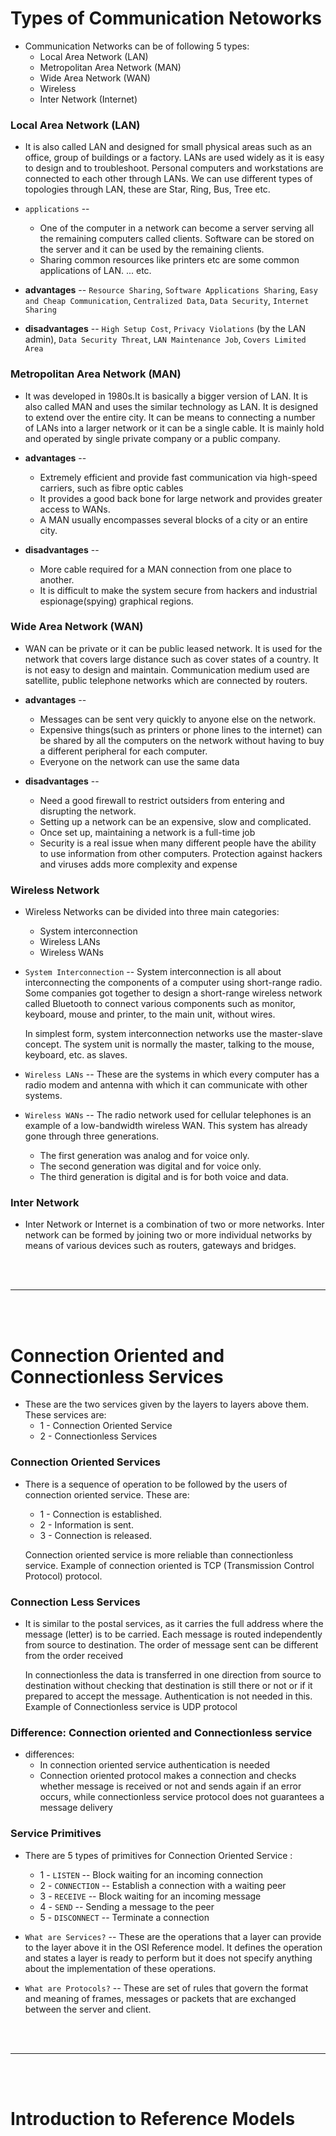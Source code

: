 # Types of Communication Netoworks

- Communication Networks can be of following 5 types:
  - Local Area Network (LAN)  
  - Metropolitan Area Network (MAN)
  - Wide Area Network (WAN)
  - Wireless
  - Inter Network (Internet)
  
### Local Area Network (LAN)

- It is also called LAN and designed for small physical areas such as an office, group of buildings or a factory. LANs are used widely as it is easy to design and to troubleshoot. Personal computers and workstations are connected to each other through LANs. We can use different types of topologies through LAN, these are Star, Ring, Bus, Tree etc.

- `applications` --
  - One of the computer in a network can become a server serving all the remaining computers called clients. Software can be stored on the server and it can be used by the remaining clients.
  - Sharing common resources like printers etc are some common applications of LAN. ... etc.

- __advantages__ -- `Resource Sharing`, `Software Applications Sharing`, `Easy and Cheap Communication`, `Centralized Data`, `Data Security`, `Internet Sharing`

- __disadvantages__ -- `High Setup Cost`, `Privacy Violations` (by the LAN admin), `Data Security Threat`, `LAN Maintenance Job`, `Covers Limited Area`

### Metropolitan Area Network (MAN)

- It was developed in 1980s.It is basically a bigger version of LAN. It is also called MAN and uses the similar technology as LAN. It is designed to extend over the entire city. It can be means to connecting a number of LANs into a larger network or it can be a single cable. It is mainly hold and operated by single private company or a public company.

- __advantages__ --
  - Extremely efficient and provide fast communication via high-speed carriers, such as fibre optic cables
  - It provides a good back bone for large network and provides greater access to WANs.
  - A MAN usually encompasses several blocks of a city or an entire city.

- __disadvantages__ -- 
  - More cable required for a MAN connection from one place to another.
  - It is difficult to make the system secure from hackers and industrial espionage(spying) graphical regions.

### Wide Area Network (WAN)

-  WAN can be private or it can be public leased network. It is used for the network that covers large distance such as cover states of a country. It is not easy to design and maintain. Communication medium used are satellite, public telephone networks which are connected by routers.

- __advantages__ --
  - Messages can be sent very quickly to anyone else on the network. 
  - Expensive things(such as printers or phone lines to the internet) can be shared by all the computers on the network without having to buy a different peripheral for each computer.
  - Everyone on the network can use the same data

- __disadvantages__ -- 
  - Need a good firewall to restrict outsiders from entering and disrupting the network.
  - Setting up a network can be an expensive, slow and complicated.
  - Once set up, maintaining a network is a full-time job 
  - Security is a real issue when many different people have the ability to use information from other computers. Protection against hackers and viruses adds more complexity and expense

### Wireless Network

- Wireless Networks can be divided into three main categories:
  - System interconnection
  - Wireless LANs
  - Wireless WANs

- `System Interconnection` -- System interconnection is all about interconnecting the components of a computer using short-range radio. Some companies got together to design a short-range wireless network called Bluetooth to connect various components such as monitor, keyboard, mouse and printer, to the main unit, without wires.

  In simplest form, system interconnection networks use the master-slave concept. The system unit is normally the master, talking to the mouse, keyboard, etc. as slaves.

- `Wireless LANs` -- These are the systems in which every computer has a radio modem and antenna with which it can communicate with other systems.

- `Wireless WANs` -- The radio network used for cellular telephones is an example of a low-bandwidth wireless WAN. This system has already gone through three generations.
  - The first generation was analog and for voice only.
  - The second generation was digital and for voice only.
  - The third generation is digital and is for both voice and data.

### Inter Network  

- Inter Network or Internet is a combination of two or more networks. Inter network can be formed by joining two or more individual networks by means of various devices such as routers, gateways and bridges.
  
<br>
<br>

---

<br>
<br>

# Connection Oriented and Connectionless Services

- These are the two services given by the layers to layers above them. These services are:
  - 1 - Connection Oriented Service
  - 2 - Connectionless Services

### Connection Oriented Services

- There is a sequence of operation to be followed by the users of connection oriented service. These are:
  - 1 - Connection is established.
  - 2 - Information is sent. 
  - 3 - Connection is released.
  
  Connection oriented service is more reliable than connectionless service. Example of connection oriented is TCP (Transmission Control Protocol) protocol.

### Connection Less Services

- It is similar to the postal services, as it carries the full address where the message (letter) is to be carried. Each message is routed independently from source to destination. The order of message sent can be different from the order received

  In connectionless the data is transferred in one direction from source to destination without checking that destination is still there or not or if it prepared to accept the message. Authentication is not needed in this. Example of Connectionless service is UDP protocol

### Difference: Connection oriented and Connectionless service

- differences:
  - In connection oriented service authentication is needed
  - Connection oriented protocol makes a connection and checks whether message is received or not and sends again if an error occurs, while connectionless service protocol does not guarantees a message delivery

### Service Primitives

- There are 5 types of primitives for Connection Oriented Service :
  - 1 - `LISTEN` -- Block waiting for an incoming connection
  - 2 - `CONNECTION` -- Establish a connection with a waiting peer
  - 3 - `RECEIVE` -- 	Block waiting for an incoming message
  - 4 - `SEND` -- Sending a message to the peer
  - 5 - `DISCONNECT` -- Terminate a connection

- `What are Services?` -- These are the operations that a layer can provide to the layer above it in the OSI Reference model. It defines the operation and states a layer is ready to perform but it does not specify anything about the implementation of these operations.

- `What are Protocols?` -- These are set of rules that govern the format and meaning of frames, messages or packets that are exchanged between the server and client.

<br>
<br>

---

<br>
<br>

# Introduction to Reference Models
  
